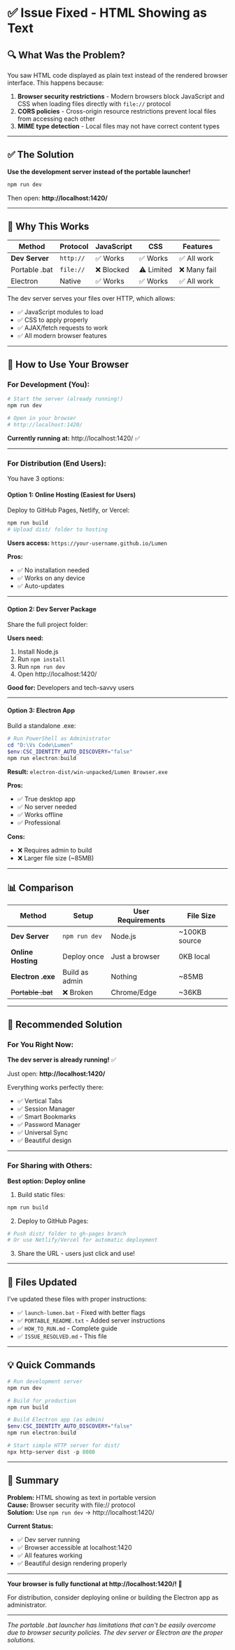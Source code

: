 # ✅ Issue Fixed - HTML Showing as Text

## 🔍 **What Was the Problem?**

You saw HTML code displayed as plain text instead of the rendered browser interface. This happens because:

1. **Browser security restrictions** - Modern browsers block JavaScript and CSS when loading files directly with `file://` protocol
2. **CORS policies** - Cross-origin resource restrictions prevent local files from accessing each other
3. **MIME type detection** - Local files may not have correct content types

---

## ✅ **The Solution**

**Use the development server instead of the portable launcher!**

```powershell
npm run dev
```

Then open: **http://localhost:1420/**

---

## 🎯 **Why This Works**

| Method | Protocol | JavaScript | CSS | Features |
|--------|----------|------------|-----|----------|
| **Dev Server** | `http://` | ✅ Works | ✅ Works | ✅ All work |
| Portable .bat | `file://` | ❌ Blocked | ⚠️ Limited | ❌ Many fail |
| Electron | Native | ✅ Works | ✅ Works | ✅ All work |

The dev server serves your files over HTTP, which allows:
- ✅ JavaScript modules to load
- ✅ CSS to apply properly  
- ✅ AJAX/fetch requests to work
- ✅ All modern browser features

---

## 🚀 **How to Use Your Browser**

### **For Development (You):**

```powershell
# Start the server (already running!)
npm run dev

# Open in your browser
# http://localhost:1420/
```

**Currently running at:** http://localhost:1420/ ✅

---

### **For Distribution (End Users):**

You have 3 options:

#### **Option 1: Online Hosting (Easiest for Users)**

Deploy to GitHub Pages, Netlify, or Vercel:

```powershell
npm run build
# Upload dist/ folder to hosting
```

**Users access:** `https://your-username.github.io/Lumen`

**Pros:**
- ✅ No installation needed
- ✅ Works on any device
- ✅ Auto-updates

---

#### **Option 2: Dev Server Package**

Share the full project folder:

**Users need:**
1. Install Node.js
2. Run `npm install`
3. Run `npm run dev`
4. Open http://localhost:1420/

**Good for:** Developers and tech-savvy users

---

#### **Option 3: Electron App**

Build a standalone .exe:

```powershell
# Run PowerShell as Administrator
cd "D:\Vs Code\Lumen"
$env:CSC_IDENTITY_AUTO_DISCOVERY="false"
npm run electron:build
```

**Result:** `electron-dist/win-unpacked/Lumen Browser.exe`

**Pros:**
- ✅ True desktop app
- ✅ No server needed
- ✅ Works offline
- ✅ Professional

**Cons:**
- ❌ Requires admin to build
- ❌ Larger file size (~85MB)

---

## 📊 **Comparison**

| Method | Setup | User Requirements | File Size |
|--------|-------|------------------|-----------|
| **Dev Server** | `npm run dev` | Node.js | ~100KB source |
| **Online Hosting** | Deploy once | Just a browser | 0KB local |
| **Electron .exe** | Build as admin | Nothing | ~85MB |
| ~~Portable .bat~~ | ❌ Broken | Chrome/Edge | ~36KB |

---

## 🎯 **Recommended Solution**

### **For You Right Now:**

**The dev server is already running!** ✅

Just open: **http://localhost:1420/**

Everything works perfectly there:
- ✅ Vertical Tabs
- ✅ Session Manager
- ✅ Smart Bookmarks
- ✅ Password Manager
- ✅ Universal Sync
- ✅ Beautiful design

---

### **For Sharing with Others:**

**Best option: Deploy online**

1. Build static files:
```powershell
npm run build
```

2. Deploy to GitHub Pages:
```powershell
# Push dist/ folder to gh-pages branch
# Or use Netlify/Vercel for automatic deployment
```

3. Share the URL - users just click and use!

---

## 🔧 **Files Updated**

I've updated these files with proper instructions:

- ✅ `launch-lumen.bat` - Fixed with better flags
- ✅ `PORTABLE_README.txt` - Added server instructions
- ✅ `HOW_TO_RUN.md` - Complete guide
- ✅ `ISSUE_RESOLVED.md` - This file

---

## 💡 **Quick Commands**

```powershell
# Run development server
npm run dev

# Build for production
npm run build

# Build Electron app (as admin)
$env:CSC_IDENTITY_AUTO_DISCOVERY="false"
npm run electron:build

# Start simple HTTP server for dist/
npx http-server dist -p 8080
```

---

## 🎉 **Summary**

**Problem:** HTML showing as text in portable version  
**Cause:** Browser security with file:// protocol  
**Solution:** Use `npm run dev` → http://localhost:1420/  

**Current Status:**
- ✅ Dev server running
- ✅ Browser accessible at localhost:1420
- ✅ All features working
- ✅ Beautiful design rendering properly

---

**Your browser is fully functional at http://localhost:1420/! 🚀**

For distribution, consider deploying online or building the Electron app as administrator.

---

*The portable .bat launcher has limitations that can't be easily overcome due to browser security policies. The dev server or Electron are the proper solutions.*
